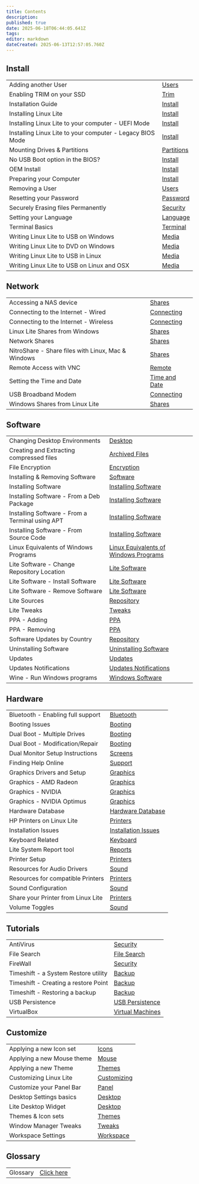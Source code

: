 ```yaml
---
title: Contents
description: 
published: true
date: 2025-06-18T06:44:05.641Z
tags: 
editor: markdown
dateCreated: 2025-06-13T12:57:05.760Z
---
```


## Install

|     |     |
| --- | --- |
| Adding another User | [Users](install.html#adduser) |
| Enabling TRIM on your SSD | [Trim](install.html#enabletrim) |
| Installation Guide | [Install](install.html#installguide) |
| Installing Linux Lite | [Install](install.html#instllcomp) |
| Installing Linux Lite to your computer - UEFI Mode | [Install](install.html#installuefimode) |
| Installing Linux Lite to your computer - Legacy BIOS Mode | [Install](install.html#installlegacymode) |
| Mounting Drives & Partitions | [Partitions](install.html#mountpartdrives) |
| No USB Boot option in the BIOS? | [Install](install.html#plop) |
| OEM Install | [Install](install.html#oeminstall) |
| Preparing your Computer | [Install](install.html#prepareinst) |
| Removing a User | [Users](install.html#userdel) |
| Resetting your Password | [Password](install.html#respassword) |
| Securely Erasing files Permanently | [Security](install.html#secureerase) |
| Setting your Language | [Language](install.html#setlang) |
| Terminal Basics | [Terminal](install.html#termbasics) |
| Writing Linux Lite to USB on Windows | [Media](install.html#llusbwin) |
| Writing Linux Lite to DVD on Windows | [Media](install.html#lldvdwin) |
| Writing Linux Lite to USB in Linux | [Media](install.html#llusblin) |
| Writing Linux Lite to USB on Linux and OSX | [Media](install.html#lldvdusbosx) |


## Network

|     |     |
| --- | --- |
| Accessing a NAS device | [Shares](network.html#nas) |
| Connecting to the Internet - Wired | [Connecting](network.html#wired) |
| Connecting to the Internet - Wireless | [Connecting](network.html#wireless) |
| Linux Lite Shares from Windows | [Shares](network.html#wintolin) |
| Network Shares | [Shares](network.html#shares) |
| NitroShare - Share files with Linux, Mac & Windows | [Shares](network.html#nitroshare) |
| Remote Access with VNC | [Remote](network.html#vnc) |
| Setting the Time and Date | [Time and Date](network.html#date) |
| USB Broadband Modem | [Connecting](network.html#usbmodem) |
| Windows Shares from Linux Lite | [Shares](network.html#lintowin) |


## Software

|     |     |
| --- | --- |
| Changing Desktop Environments | [Desktop](software.html#deskenv) |
| Creating and Extracting compressed files | [Archived Files](software.html#archive) |
| File Encryption | [Encryption](software.html#encrypt) |
| Installing & Removing Software | [Software](software.html#software) |
| Installing Software | [Installing Software](software.html#instsoftware) |
| Installing Software - From a Deb Package | [Installing Software](software.html#debpkg) |
| Installing Software - From a Terminal using APT | [Installing Software](software.html#aptterm) |
| Installing Software - From Source Code | [Installing Software](software.html#instsource) |
| Linux Equivalents of Windows Programs | [Linux Equivalents of Windows Programs](software.html#winprogs) |
| Lite Software - Change Repository Location | [Lite Software](software.html#literepos) |
| Lite Software - Install Software | [Lite Software](software.html#installsoftware) |
| Lite Software - Remove Software | [Lite Software](software.html#removesoftware) |
| Lite Sources | [Repository](software.html#litesources) |
| Lite Tweaks | [Tweaks](software.html#tweaks) |
| PPA - Adding | [PPA](software.html#ppa) |
| PPA - Removing | [PPA](software.html#pparem) |
| Software Updates by Country | [Repository](software.html#sources) |
| Uninstalling Software | [Uninstalling Software](software.html#uninstsoftware) |
| Updates | [Updates](software.html#updates) |
| Updates Notifications | [Updates Notifications](software.html#updatesnotify) |
| Wine - Run Windows programs | [Windows Software](software.html#wine) |


## Hardware

|     |     |
| --- | --- |
| Bluetooth - Enabling full support | [Bluetooth](hardware.html#bluetooth) |
| Booting Issues | [Booting](hardware.html#booting) |
| Dual Boot - Multiple Drives | [Booting](hardware.html#install-multi-drive) |
| Dual Boot - Modification/Repair | [Booting](hardware.html#dualboot) |
| Dual Monitor Setup Instructions | [Screens](hardware.html#dualmonitors) |
| Finding Help Online | [Support](hardware.html#findhelpon) |
| Graphics Drivers and Setup | [Graphics](hardware.html#graphics) |
| Graphics - AMD Radeon | [Graphics](hardware.html#radeon) |
| Graphics - NVIDIA | [Graphics](hardware.html#nvidia) |
| Graphics - NVIDIA Optimus | [Graphics](hardware.html#optimus) |
| Hardware Database | [Hardware Database](hardware.html#hwdb) |
| HP Printers on Linux Lite | [Printers](hardware.html#hpprinters) |
| Installation Issues | [Installation Issues](hardware.html#installissues) |
| Keyboard Related | [Keyboard](hardware.html#keyboard) |
| Lite System Report tool | [Reports](hardware.html#sysreport) |
| Printer Setup | [Printers](hardware.html#printer) |
| Resources for Audio Drivers | [Sound](hardware.html#ressound) |
| Resources for compatible Printers | [Printers](hardware.html#rescomprint) |
| Sound Configuration | [Sound](hardware.html#sound) |
| Share your Printer from Linux Lite | [Printers](hardware.html#shareprinter) |
| Volume Toggles | [Sound](hardware.html#volumetog) |


## Tutorials

|     |     |
| --- | --- |
| AntiVirus | [Security](tutorials.html#antivirus) |
| File Search | [File Search](tutorials.html#filesearch) |
| FireWall | [Security](tutorials.html#firewall) |
| Timeshift - a System Restore utility | [Backup](tutorials.html#Timeshift) |
| Timeshift - Creating a restore Point | [Backup](tutorials.html#Timeshiftcreate) |
| Timeshift - Restoring a backup | [Backup](tutorials.html#Timeshiftrestore) |
| USB Persistence | [USB Persistence](tutorials.html#usbpers) |
| VirtualBox | [Virtual Machines](tutorials.html#vbox) |


## Customize

|     |     |
| --- | --- |
| Applying a new Icon set | [Icons](customize.html#apply_icon) |
| Applying a new Mouse theme | [Mouse](customize.html#mouse_theme) |
| Applying a new Theme | [Themes](customize.html#apply_theme) |
| Customizing Linux Lite | [Customizing](customize.html#custll) |
| Customize your Panel Bar | [Panel](customize.html#panel) |
| Desktop Settings basics | [Desktop](customize.html#desktop) |
| Lite Desktop Widget | [Desktop](customize.html#litewidget) |
| Themes & Icon sets | [Themes](customize.html#themes) |
| Window Manager Tweaks | [Tweaks](customize.html#tweaks) |
| Workspace Settings | [Workspace](customize.html#workspaces) |


## Glossary

|     |     |
| --- | --- |
| Glossary | [Click here](glossary.html) |

